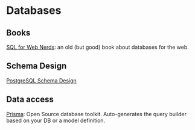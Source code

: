 
# Databases

## Books

[SQL for Web Nerds](http://philip.greenspun.com/sql/): an old (but good) book
about databases for the web.

## Schema Design

[PostgreSQL Schema Design](https://www.graphile.org/postgraphile/postgresql-schema-design/)

## Data access

[Prisma](https://github.com/prisma/prisma): Open Source database toolkit.
Auto-generates the query builder based on your DB or a model definition.